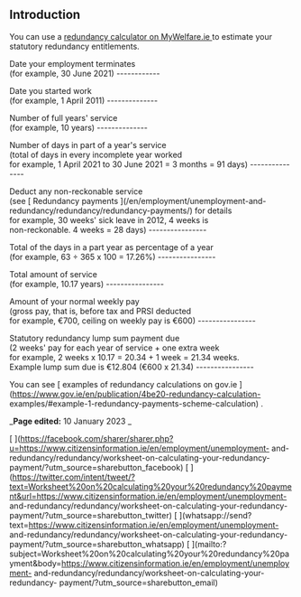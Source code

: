 ##  Introduction

You can use a [ redundancy calculator on MyWelfare.ie
](https://www.mywelfare.ie/redundancycalculator) to estimate your statutory
redundancy entitlements.

Date your employment terminates  
(for example, 30 June 2021) ------------  
  
Date you started work  
(for example, 1 April 2011) --------------  
  
Number of full years' service  
(for example, 10 years) --------------  
  
Number of days in part of a year's service  
(total of days in every incomplete year worked  
for example, 1 April 2021 to 30 June 2021 = 3 months = 91 days)
\---------------  
  
Deduct any non-reckonable service  
(see [ Redundancy payments ](/en/employment/unemployment-and-
redundancy/redundancy/redundancy-payments/) for details  
for example, 30 weeks' sick leave in 2012, 4 weeks is  
non-reckonable. 4 weeks = 28 days) ----------------  
  
Total of the days in a part year as percentage of a year  
(for example, 63 ÷ 365 x 100 = 17.26%) ----------------  
  
Total amount of service  
(for example, 10.17 years) ----------------  
  
Amount of your normal weekly pay  
(gross pay, that is, before tax and PRSI deducted  
for example, €700, ceiling on weekly pay is €600) ----------------  
  
Statutory redundancy lump sum payment due  
(2 weeks' pay for each year of service + one extra week  
for example, 2 weeks x 10.17 = 20.34 + 1 week = 21.34 weeks.  
Example lump sum due is €12.804 (€600 x 21.34) ----------------

  
You can see [ examples of redundancy calculations on gov.ie
](https://www.gov.ie/en/publication/4be20-redundancy-calculation-
examples/#example-1-redundancy-payments-scheme-calculation) .  

_**Page edited:** 10 January 2023 _

[
](https://facebook.com/sharer/sharer.php?u=https://www.citizensinformation.ie/en/employment/unemployment-
and-redundancy/redundancy/worksheet-on-calculating-your-redundancy-
payment/?utm_source=sharebutton_facebook) [
](https://twitter.com/intent/tweet/?text=Worksheet%20on%20calculating%20your%20redundancy%20payment&url=https://www.citizensinformation.ie/en/employment/unemployment-
and-redundancy/redundancy/worksheet-on-calculating-your-redundancy-
payment/?utm_source=sharebutton_twitter) [
](whatsapp://send?text=https://www.citizensinformation.ie/en/employment/unemployment-
and-redundancy/redundancy/worksheet-on-calculating-your-redundancy-
payment/?utm_source=sharebutton_whatsapp) [
](mailto:?subject=Worksheet%20on%20calculating%20your%20redundancy%20payment&body=https://www.citizensinformation.ie/en/employment/unemployment-
and-redundancy/redundancy/worksheet-on-calculating-your-redundancy-
payment/?utm_source=sharebutton_email) [ ](javascript:void\(0\))
